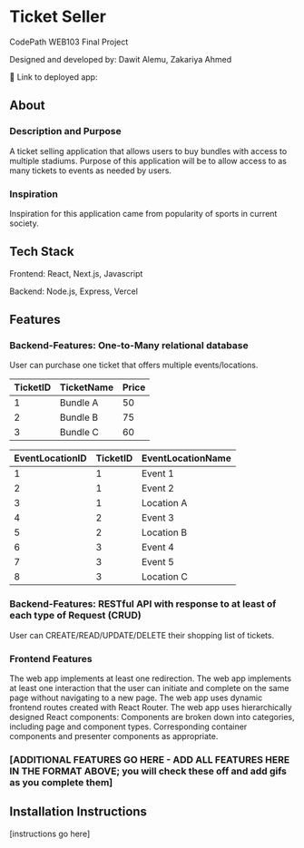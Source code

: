 # Ticket Seller

CodePath WEB103 Final Project

Designed and developed by: Dawit Alemu, Zakariya Ahmed

🔗 Link to deployed app:

## About

### Description and Purpose

A ticket selling application that allows users to buy bundles with access to multiple stadiums. Purpose of this application will be to allow access to as many tickets to events as needed by users.

### Inspiration

Inspiration for this application came from popularity of sports in current society.

## Tech Stack

Frontend: React, Next.js, Javascript

Backend: Node.js, Express, Vercel

## Features

### Backend-Features: One-to-Many relational database

User can purchase one ticket that offers multiple events/locations.

| TicketID | TicketName   | Price |
|---------|--------------|-------|
| 1       | Bundle A     | 50    |
| 2       | Bundle B     | 75    |
| 3       | Bundle C     | 60    |

| EventLocationID | TicketID | EventLocationName    |
|-----------------|----------|----------------------|
| 1               | 1        | Event 1              |
| 2               | 1        | Event 2              |
| 3               | 1        | Location A           |
| 4               | 2        | Event 3              |
| 5               | 2        | Location B           |
| 6               | 3        | Event 4              |
| 7               | 3        | Event 5              |
| 8               | 3        | Location C           |


### Backend-Features: RESTful API with response to at least of each type of Request (CRUD)

User can CREATE/READ/UPDATE/DELETE their shopping list of tickets.


### Frontend Features
The web app implements at least one redirection.
The web app implements at least one interaction that the user can initiate and complete on the same page without navigating to a new page.
The web app uses dynamic frontend routes created with React Router.
The web app uses hierarchically designed React components:
Components are broken down into categories, including page and component types.
Corresponding container components and presenter components as appropriate.


### [ADDITIONAL FEATURES GO HERE - ADD ALL FEATURES HERE IN THE FORMAT ABOVE; you will check these off and add gifs as you complete them]

## Installation Instructions


[instructions go here]